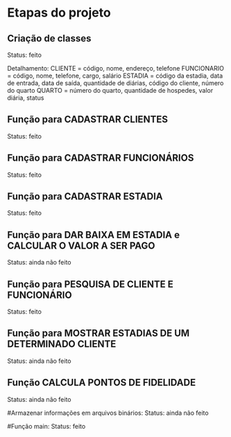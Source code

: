 # Etapas do projeto

## Criação de classes
Status: feito

Detalhamento: 
CLIENTE = código, nome, endereço, telefone
FUNCIONARIO = código, nome, telefone, cargo, salário
ESTADIA = código da estadia, data de entrada, data de saída, quantidade de diárias, código do
cliente, número do quarto
QUARTO = número do quarto, quantidade de hospedes, valor diária, status

## Função para CADASTRAR CLIENTES
Status: feito

## Função para CADASTRAR FUNCIONÁRIOS
Status: feito

## Função para CADASTRAR ESTADIA
Status: feito

## Função para DAR BAIXA EM ESTADIA e CALCULAR O VALOR A SER PAGO
Status: ainda não feito

## Função para PESQUISA DE CLIENTE E FUNCIONÁRIO
Status: feito

## Função para MOSTRAR ESTADIAS DE UM DETERMINADO CLIENTE
Status: ainda não feito

## Função CALCULA PONTOS DE FIDELIDADE
Status: ainda não feito

#Armazenar informações em arquivos binários:
Status: ainda não feito

#Função main:
Status: feito
